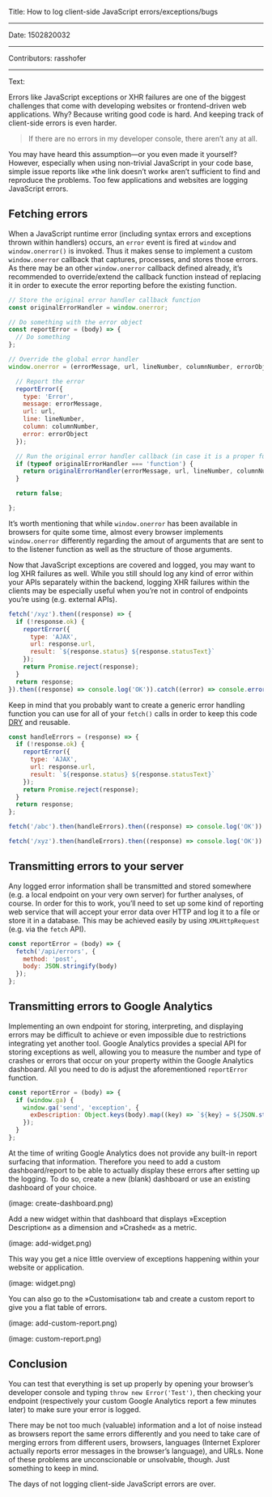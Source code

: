 Title: How to log client-side JavaScript errors/exceptions/bugs

-----

Date: 1502820032

-----

Contributors: rasshofer

-----

Text:

Errors like JavaScript exceptions or XHR failures are one of the biggest challenges that come with developing websites or frontend-driven web applications. Why? Because writing good code is hard. And keeping track of client-side errors is even harder.

> If there are no errors in my developer console, there aren’t any at all.

You may have heard this assumption—or you even made it yourself? However, especially when using non-trivial JavaScript in your code base, simple issue reports like »the link doesn’t work« aren’t sufficient to find and reproduce the problems. Too few applications and websites are logging JavaScript errors.

## Fetching errors

When a JavaScript runtime error (including syntax errors and exceptions thrown within handlers) occurs, an `error` event is fired at `window` and `window.onerror()` is invoked. Thus it makes sense to implement a custom `window.onerror` callback that captures, processes, and stores those errors. As there may be an other `window.onerror` callback defined already, it’s recommended to override/extend the callback function instead of replacing it in order to execute the error reporting before the existing function.

```js
// Store the original error handler callback function
const originalErrorHandler = window.onerror;

// Do something with the error object
const reportError = (body) => {
  // Do something
};

// Override the global error handler
window.onerror = (errorMessage, url, lineNumber, columnNumber, errorObject) => {

  // Report the error
  reportError({
    type: 'Error',
    message: errorMessage,
    url: url,
    line: lineNumber,
    column: columnNumber,
    error: errorObject
  });

  // Run the original error handler callback (in case it is a proper function)
  if (typeof originalErrorHandler === 'function') {
    return originalErrorHandler(errorMessage, url, lineNumber, columnNumber, errorObject);
  }

  return false;

};
```

It’s worth mentioning that while `window.onerror` has been available in browsers for quite some time, almost every browser implements `window.onerror` differently regarding the amout of arguments that are sent to to the listener function as well as the structure of those arguments.

Now that JavaScript exceptions are covered and logged, you may want to log XHR failures as well. While you still should log any kind of error within your APIs separately within the backend, logging XHR failures within the clients may be especially useful when you’re not in control of endpoints you’re using (e.g. external APIs).

```js
fetch('/xyz').then((response) => {
  if (!response.ok) {
    reportError({
      type: 'AJAX',
      url: response.url,
      result: `${response.status} ${response.statusText}`
    });
    return Promise.reject(response);
  }
  return response;
}).then((response) => console.log('OK')).catch((error) => console.error('Error', error));
```

Keep in mind that you probably want to create a generic error handling function you can use for all of your `fetch()` calls in order to keep this code [DRY](https://en.wikipedia.org/wiki/Don%27t_repeat_yourself) and reusable.

```js
const handleErrors = (response) => {
  if (!response.ok) {
    reportError({
      type: 'AJAX',
      url: response.url,
      result: `${response.status} ${response.statusText}`
    });
    return Promise.reject(response);
  }
  return response;  
};

fetch('/abc').then(handleErrors).then((response) => console.log('OK')).catch((error) => console.error('Error', error));

fetch('/xyz').then(handleErrors).then((response) => console.log('OK')).catch((error) => console.error('Error', error));
```

## Transmitting errors to your server

Any logged error information shall be transmitted and stored somewhere (e.g. a local endpoint on your very own server) for further analyses, of course. In order for this to work, you’ll need to set up some kind of reporting web service that will accept your error data over HTTP and log it to a file or store it in a database. This may be achieved easily by using `XMLHttpRequest` (e.g. via the `fetch` API).

```js
const reportError = (body) => {
  fetch('/api/errors', {
    method: 'post',
    body: JSON.stringify(body)
  });
};
```

## Transmitting errors to Google Analytics

Implementing an own endpoint for storing, interpreting, and displaying errors may be difficult to achieve or even impossible due to restrictions integrating yet another tool. Google Analytics provides a special API for storing exceptions as well, allowing you to measure the number and type of crashes or errors that occur on your property within the Google Analytics dashboard. All you need to do is adjust the aforementioned `reportError` function.

```js
const reportError = (body) => {
  if (window.ga) {
    window.ga('send', 'exception', {
      exDescription: Object.keys(body).map((key) => `${key} = ${JSON.stringify(body[key])}`).join(' | ')
    });
  }
};
```

At the time of writing Google Analytics does not provide any built-in report surfacing that information. Therefore you need to add a custom dashboard/report to be able to actually display these errors after setting up the logging. To do so, create a new (blank) dashboard or use an existing dashboard of your choice.

(image: create-dashboard.png)

Add a new widget within that dashboard that displays »Exception Description« as a dimension and »Crashed« as a metric.

(image: add-widget.png)

This way you get a nice little overview of exceptions happening within your website or application.

(image: widget.png)

You can also go to the »Customisation« tab and create a custom report to give you a flat table of errors.

(image: add-custom-report.png)

(image: custom-report.png)

## Conclusion

You can test that everything is set up properly by opening your browser’s developer console and typing `throw new Error('Test')`, then checking your endpoint (respectively your custom Google Analytics report a few minutes later) to make sure your error is logged.

There may be not too much (valuable) information and a lot of noise instead as browsers report the same errors differently and you need to take care of merging errors from different users, browsers, languages (Internet Explorer actually reports error messages in the browser’s language), and URLs. None of these problems are unconscionable or unsolvable, though. Just something to keep in mind.

The days of not logging client-side JavaScript errors are over.
